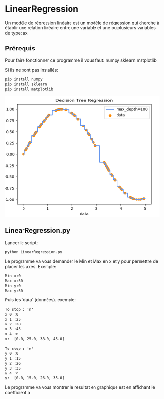 # LinearRegression
Un modèle de régression linéaire est un modèle de régression qui cherche à établir une relation linéaire entre une variable et une ou plusieurs variables de type: ax
## Prérequis
Pour faire fonctionner ce programme il vous faut:
numpy
sklearn
matplotlib

Si ils ne sont pas installés:
```
pip install numpy
pip install sklearn
pip install matplotlib
```
![](test.png)

## LinearRegression.py
Lancer le script:
```
python LinearRegression.py
```

Le programme va vous demander le Min et Max en x et y pour permettre de placer les axes.
Exemple:
```
Min x:0
Max x:50
Min y:0
Max y:50
```

Puis les 'data' (données).
exemple:
```
To stop : 'n'
x 0 :0
x 1 :25
x 2 :38
x 3 :45
x 4 :n
x:  [0.0, 25.0, 38.0, 45.0]

To stop : 'n'
y 0 :0
y 1 :15
y 2 :26
y 3 :35
y 4 :n
y:  [0.0, 15.0, 26.0, 35.0]
```

Le programme va vous montrer le resultat en graphique est en affichant le coefficient a
